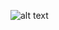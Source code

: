![alt text](https://github.com/mauroES/VisualizacaoDados/blob/main/PERFILGESTA/LOGO_PERFILGESTA.png)
